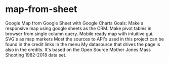 # map-from-sheet
Google Map from Google Sheet with Google Charts
Goals: 
Make a responsive map using google sheets as the CRM. 
Make pivot tables in browser from single column query. 
Mobile ready map with intuitive gui.
SVG's as map markers
Most the sources to API's used in this project can be found in the credit links in the menu 
My datasource that drives the page is also in the credits. It's based on the Open Source Mother Jones Mass Shooting 1982-2018 
data set. 
